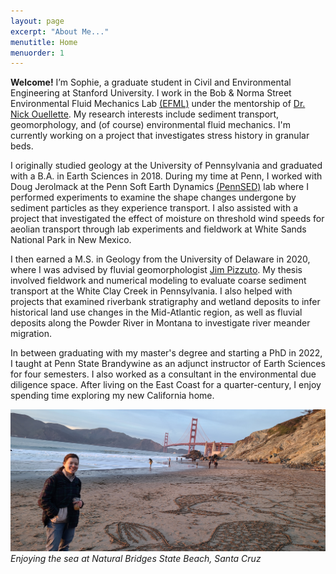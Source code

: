 ```yaml
---
layout: page
excerpt: "About Me..."
menutitle: Home
menuorder: 1
---
```


**Welcome!** I’m Sophie, a graduate student in Civil and Environmental Engineering at Stanford University. I work in the Bob & Norma Street Environmental Fluid Mechanics Lab [(EFML)](https://cee.stanford.edu/bob-and-norma-street-environmental-fluid-mechanics-laboratory-efml) under the mentorship of [Dr. Nick Ouellette](https://web.stanford.edu/~nto/index.shtml). My research interests include sediment transport, geomorphology, and (of course) environmental fluid mechanics. I'm currently working on a project that investigates stress history in granular beds. 

I originally studied geology at the University of Pennsylvania and graduated with a B.A. in Earth Sciences in 2018. During my time at Penn, I worked with Doug Jerolmack at the Penn Soft Earth Dynamics [(PennSED)](https://pennsed.seas.upenn.edu/) lab where I performed experiments to examine the shape changes undergone by sediment particles as they experience transport. I also assisted with a project that investigated the effect of moisture on threshold wind speeds for aeolian transport through lab experiments and fieldwork at White Sands National Park in New Mexico.

I then earned a M.S. in Geology from the University of Delaware in 2020, where I was advised by fluvial geomorphologist [Jim Pizzuto](https://www.udel.edu/academics/colleges/ceoe/departments/es/faculty/james-pizzuto/). My thesis involved fieldwork and numerical modeling to evaluate coarse sediment transport at the White Clay Creek in Pennsylvania. I also helped with projects that examined riverbank stratigraphy and wetland deposits to infer historical land use changes in the Mid-Atlantic region, as well as fluvial deposits along the Powder River in Montana to investigate river meander migration. 

In between graduating with my master's degree and starting a PhD in 2022, I taught at Penn State Brandywine as an adjunct instructor of Earth Sciences for four semesters. I also worked as a consultant in the environmental due diligence space. After living on the East Coast for a quarter-century, I enjoy spending time exploring my new California home. 

![At Natural Bridges SB.](/images/banner_4.jpg)
*Enjoying the sea at Natural Bridges State Beach, Santa Cruz*


